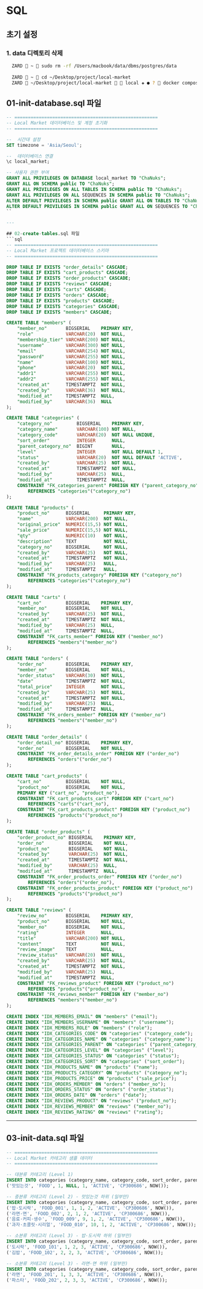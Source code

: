 # SQL


## 초기 설정
### 1. data 디렉토리 삭제
```bash
  ZARD  ~  sudo rm -rf /Users/macbook/data/dbms/postgres/data 
  
  ZARD  ~  cd ~/Desktop/project/local-market
  ZARD  ~/Desktop/project/local-market   local ✚ ● ?  docker compose up -d
```
## 01-init-database.sql 파일
```sql
-- =====================================================
-- Local Market 데이터베이스 및 계정 초기화
-- =====================================================

--  시간대 설정
SET timezone = 'Asia/Seoul';

--  데이터베이스 연결
\c local_market;

-- 사용자 권한 부여
GRANT ALL PRIVILEGES ON DATABASE local_market TO "ChaNuks";
GRANT ALL ON SCHEMA public TO "ChaNuks";
GRANT ALL PRIVILEGES ON ALL TABLES IN SCHEMA public TO "ChaNuks";
GRANT ALL PRIVILEGES ON ALL SEQUENCES IN SCHEMA public TO "ChaNuks";
ALTER DEFAULT PRIVILEGES IN SCHEMA public GRANT ALL ON TABLES TO "ChaNuks";
ALTER DEFAULT PRIVILEGES IN SCHEMA public GRANT ALL ON SEQUENCES TO "ChaNuks";
``

---

## 02-create-tables.sql 파일
```sql
-- =====================================================
-- Local Market 프로젝트 데이터베이스 스키마
-- =====================================================

DROP TABLE IF EXISTS "order_details" CASCADE;
DROP TABLE IF EXISTS "cart_products" CASCADE;
DROP TABLE IF EXISTS "order_products" CASCADE;
DROP TABLE IF EXISTS "reviews" CASCADE;
DROP TABLE IF EXISTS "carts" CASCADE;
DROP TABLE IF EXISTS "orders" CASCADE;
DROP TABLE IF EXISTS "products" CASCADE;
DROP TABLE IF EXISTS "categories" CASCADE;
DROP TABLE IF EXISTS "members" CASCADE;

CREATE TABLE "members" (
    "member_no"       BIGSERIAL    PRIMARY KEY,
    "role"            VARCHAR(20)  NOT NULL,
    "membership_tier" VARCHAR(200) NOT NULL,
    "username"        VARCHAR(300) NOT NULL,
    "email"           VARCHAR(254) NOT NULL,
    "password"        VARCHAR(255) NOT NULL,
    "name"            VARCHAR(100) NOT NULL,
    "phone"           VARCHAR(20)  NOT NULL,
    "addr1"           VARCHAR(255) NOT NULL,
    "addr2"           VARCHAR(255) NOT NULL,
    "created_at"      TIMESTAMPTZ  NOT NULL,
    "created_by"      VARCHAR(36)  NOT NULL,
    "modified_at"     TIMESTAMPTZ  NULL,
    "modified_by"     VARCHAR(36)  NULL
);

CREATE TABLE "categories" (
    "category_no"         BIGSERIAL    PRIMARY KEY,
    "category_name"       VARCHAR(100) NOT NULL,
    "category_code"       VARCHAR(20)  NOT NULL UNIQUE,
    "sort_order"          INTEGER      NULL,
    "parent_category_no"  BIGINT       NULL,
    "level"               INTEGER      NOT NULL DEFAULT 1,
    "status"              VARCHAR(20)  NOT NULL DEFAULT 'ACTIVE',
    "created_by"          VARCHAR(25)  NOT NULL,
    "created_at"          TIMESTAMPTZ  NOT NULL,
    "modified_by"         VARCHAR(25)  NULL,
    "modified_at"         TIMESTAMPTZ  NULL,
    CONSTRAINT "FK_categories_parent" FOREIGN KEY ("parent_category_no") 
        REFERENCES "categories"("category_no")
);

CREATE TABLE "products" (
    "product_no"      BIGSERIAL     PRIMARY KEY,
    "name"            VARCHAR(200)  NOT NULL,
    "original_price"  NUMERIC(15,5) NOT NULL,
    "sale_price"      NUMERIC(15,5) NOT NULL,
    "qty"             NUMERIC(10)   NOT NULL,
    "description"     TEXT          NOT NULL,
    "category_no"     BIGSERIAL     NOT NULL,
    "created_by"      VARCHAR(25)   NOT NULL,
    "created_at"      TIMESTAMPTZ   NOT NULL,
    "modified_by"     VARCHAR(25)   NULL,
    "modified_at"     TIMESTAMPTZ   NULL,
    CONSTRAINT "FK_products_category" FOREIGN KEY ("category_no") 
        REFERENCES "categories"("category_no")
);

CREATE TABLE "carts" (
    "cart_no"         BIGSERIAL    PRIMARY KEY,
    "member_no"       BIGSERIAL    NOT NULL,
    "created_by"      VARCHAR(25)  NOT NULL,
    "created_at"      TIMESTAMPTZ  NOT NULL,
    "modified_by"     VARCHAR(25)  NULL,
    "modified_at"     TIMESTAMPTZ  NULL,
    CONSTRAINT "FK_carts_member" FOREIGN KEY ("member_no") 
        REFERENCES "members"("member_no")
);

CREATE TABLE "orders" (
    "order_no"        BIGSERIAL    PRIMARY KEY,
    "member_no"       BIGSERIAL    NOT NULL,
    "order_status"    VARCHAR(30)  NOT NULL,
    "date"            TIMESTAMPTZ  NOT NULL,
    "total_price"     INTEGER      NOT NULL,
    "created_by"      VARCHAR(25)  NOT NULL,
    "created_at"      TIMESTAMPTZ  NOT NULL,
    "modified_by"     VARCHAR(25)  NULL,
    "modified_at"     TIMESTAMPTZ  NULL,
    CONSTRAINT "FK_orders_member" FOREIGN KEY ("member_no") 
        REFERENCES "members"("member_no")
);

CREATE TABLE "order_details" (
    "order_detail_no" BIGSERIAL    PRIMARY KEY,
    "order_no"        BIGSERIAL    NOT NULL,
    CONSTRAINT "FK_order_details_order" FOREIGN KEY ("order_no") 
        REFERENCES "orders"("order_no")
);

CREATE TABLE "cart_products" (
    "cart_no"         BIGSERIAL    NOT NULL,
    "product_no"      BIGSERIAL    NOT NULL,
    PRIMARY KEY ("cart_no", "product_no"),
    CONSTRAINT "FK_cart_products_cart" FOREIGN KEY ("cart_no") 
        REFERENCES "carts"("cart_no"),
    CONSTRAINT "FK_cart_products_product" FOREIGN KEY ("product_no") 
        REFERENCES "products"("product_no")
);

CREATE TABLE "order_products" (
    "order_product_no" BIGSERIAL    PRIMARY KEY,
    "order_no"         BIGSERIAL    NOT NULL,
    "product_no"       BIGSERIAL    NOT NULL,
    "created_by"       VARCHAR(25)  NOT NULL,
    "created_at"       TIMESTAMPTZ  NOT NULL,
    "modified_by"      VARCHAR(25)  NULL,
    "modified_at"      TIMESTAMPTZ  NULL,
    CONSTRAINT "FK_order_products_order" FOREIGN KEY ("order_no") 
        REFERENCES "orders"("order_no"),
    CONSTRAINT "FK_order_products_product" FOREIGN KEY ("product_no") 
        REFERENCES "products"("product_no")
);

CREATE TABLE "reviews" (
    "review_no"       BIGSERIAL    PRIMARY KEY,
    "product_no"      BIGSERIAL    NOT NULL,
    "member_no"       BIGSERIAL    NOT NULL,
    "rating"          INTEGER      NULL,
    "title"           VARCHAR(200) NOT NULL,
    "content"         TEXT         NOT NULL,
    "review_image"    TEXT         NULL,
    "review_status"   VARCHAR(20)  NOT NULL,
    "created_by"      VARCHAR(25)  NOT NULL,
    "created_at"      TIMESTAMPTZ  NOT NULL,
    "modified_by"     VARCHAR(25)  NULL,
    "modified_at"     TIMESTAMPTZ  NULL,
    CONSTRAINT "FK_reviews_product" FOREIGN KEY ("product_no") 
        REFERENCES "products"("product_no"),
    CONSTRAINT "FK_reviews_member" FOREIGN KEY ("member_no") 
        REFERENCES "members"("member_no")
);

CREATE INDEX "IDX_MEMBERS_EMAIL" ON "members" ("email");
CREATE INDEX "IDX_MEMBERS_USERNAME" ON "members" ("username");
CREATE INDEX "IDX_MEMBERS_ROLE" ON "members" ("role");
CREATE INDEX "IDX_CATEGORIES_CODE" ON "categories" ("category_code");
CREATE INDEX "IDX_CATEGORIES_NAME" ON "categories" ("category_name");
CREATE INDEX "IDX_CATEGORIES_PARENT" ON "categories" ("parent_category_no");
CREATE INDEX "IDX_CATEGORIES_LEVEL" ON "categories" ("level");
CREATE INDEX "IDX_CATEGORIES_STATUS" ON "categories" ("status");
CREATE INDEX "IDX_CATEGORIES_SORT" ON "categories" ("sort_order");
CREATE INDEX "IDX_PRODUCTS_NAME" ON "products" ("name");
CREATE INDEX "IDX_PRODUCTS_CATEGORY" ON "products" ("category_no");
CREATE INDEX "IDX_PRODUCTS_PRICE" ON "products" ("sale_price");
CREATE INDEX "IDX_ORDERS_MEMBER" ON "orders" ("member_no");
CREATE INDEX "IDX_ORDERS_STATUS" ON "orders" ("order_status");
CREATE INDEX "IDX_ORDERS_DATE" ON "orders" ("date");
CREATE INDEX "IDX_REVIEWS_PRODUCT" ON "reviews" ("product_no");
CREATE INDEX "IDX_REVIEWS_MEMBER" ON "reviews" ("member_no");
CREATE INDEX "IDX_REVIEWS_RATING" ON "reviews" ("rating");
```

---

## 03-init-data.sql 파일
```sql
-- =====================================================
-- Local Market 카테고리 샘플 데이터
-- =====================================================

-- 대분류 카테고리 (Level 1)
INSERT INTO categories (category_name, category_code, sort_order, parent_category_no, level, status, created_by, created_at) VALUES
('맛있는것', 'FOOD', 1, NULL, 1, 'ACTIVE', 'CP300686', NOW());

-- 중분류 카테고리 (Level 2) - 맛있는것 하위 (일부만)
INSERT INTO categories (category_name, category_code, sort_order, parent_category_no, level, status, created_by, created_at) VALUES
('밥·도시락', 'FOOD_001', 1, 1, 2, 'ACTIVE', 'CP300686', NOW()),
('라면·면', 'FOOD_002', 2, 1, 2, 'ACTIVE', 'CP300686', NOW()),
('음료·커피·생수', 'FOOD_009', 9, 1, 2, 'ACTIVE', 'CP300686', NOW()),
('과자·초콜릿·시리얼', 'FOOD_010', 10, 1, 2, 'ACTIVE', 'CP300686', NOW());

-- 소분류 카테고리 (Level 3) - 밥·도시락 하위 (일부만)
INSERT INTO categories (category_name, category_code, sort_order, parent_category_no, level, status, created_by, created_at) VALUES
('도시락', 'FOOD_101', 1, 2, 3, 'ACTIVE', 'CP300686', NOW()),
('김밥', 'FOOD_102', 2, 2, 3, 'ACTIVE', 'CP300686', NOW());

-- 소분류 카테고리 (Level 3) - 라면·면 하위 (일부만)
INSERT INTO categories (category_name, category_code, sort_order, parent_category_no, level, status, created_by, created_at) VALUES
('라면', 'FOOD_201', 1, 3, 3, 'ACTIVE', 'CP300686', NOW()),
('파스타', 'FOOD_202', 2, 3, 3, 'ACTIVE', 'CP300686', NOW());
```
